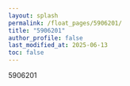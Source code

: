 ```yaml
---
layout: splash
permalink: /float_pages/5906201/
title: "5906201"
author_profile: false
last_modified_at: 2025-06-13
toc: false
---
```

 
5906201
